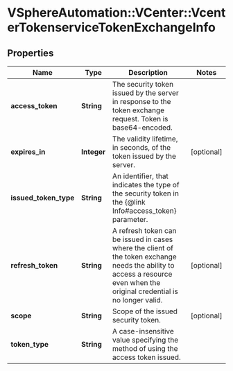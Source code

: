 # VSphereAutomation::VCenter::VcenterTokenserviceTokenExchangeInfo

## Properties
Name | Type | Description | Notes
------------ | ------------- | ------------- | -------------
**access_token** | **String** | The security token issued by the server in response to the token exchange request. Token is base64-encoded. | 
**expires_in** | **Integer** | The validity lifetime, in seconds, of the token issued by the server. | [optional] 
**issued_token_type** | **String** | An identifier, that indicates the type of the security token in the {@link Info#access_token} parameter. | 
**refresh_token** | **String** | A refresh token can be issued in cases where the client of the token exchange needs the ability to access a resource even when the original credential is no longer valid. | [optional] 
**scope** | **String** | Scope of the issued security token. | [optional] 
**token_type** | **String** | A case-insensitive value specifying the method of using the access token issued. | 


